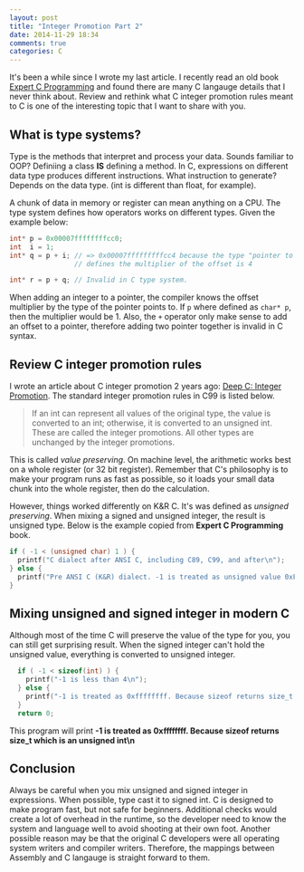 ```yaml
---
layout: post
title: "Integer Promotion Part 2"
date: 2014-11-29 18:34
comments: true
categories: C
---
```


It's been a while since I wrote my last article. I recently read an old book [Expert C Programming](http://www.amazon.com/Expert-Programming-Peter-van-Linden/dp/0131774298) and found there are many C langauge details that I never think about. Review and rethink what C integer promotion rules meant to C is one of the interesting topic that I want to share with you.

<!--more-->

## What is type systems?

Type is the methods that interpret and process your data.
Sounds familiar to OOP? Definiing a class **IS** defining a method.
In C, expressions on different data type produces different
instructions. What instruction to generate? Depends on the data
type. (int is different than float, for example).

A chunk of data in memory or register can mean anything
on a CPU. The type system defines how operators works on different types.
Given the example below:


```c
int* p = 0x00007ffffffffcc0;
int  i = 1;
int* q = p + i; // => 0x00007fffffffffcc4 because the type "pointer to int"
                // defines the multiplier of the offset is 4

int* r = p + q; // Invalid in C type system.
```

When adding an integer to a pointer, the compiler knows the offset multiplier
by the type of the pointer points to. If `p` where defined as `char* p`, then
the multiplier would be 1. Also, the `+` operator only make sense to add an
offset to a pointer, therefore adding two pointer together is invalid in C
syntax.

## Review C integer promotion rules

I wrote an article about C integer promotion 2 years ago: [Deep C: Integer Promotion](http://www.idryman.org/blog/2012/11/21/integer-promotion/). The standard integer promotion rules in C99 is listed below.

> If an int can represent all values of the original type, the value is converted
> to an int; otherwise, it is converted to an unsigned int. These are called the
> integer promotions. All other types are unchanged by the integer promotions.

This is called *value preserving*. On machine level, the arithmetic works best on
a whole register (or 32 bit register). Remember that C's philosophy is to make
your program runs as fast as possible, so it loads your small data chunk into
the whole register, then do the calculation.

However, things worked differently on K&R C. It's was defined as *unsigned
preserving*. When mixing a signed and unsigned integer, the result is unsigned
type. Below is the example copied from **Expert C Programming** book.

```c
if ( -1 < (unsigned char) 1 ) {
  printf("C dialect after ANSI C, including C89, C99, and after\n");
} else {
  printf("Pre ANSI C (K&R) dialect. -1 is treated as unsigned value 0xFFFFFFFF and thus greater than 1 ! \n");
}
```

## Mixing unsigned and signed integer in modern C

Although most of the time C will preserve the value of the type for you,
you can still get surprising result. When the signed integer can't hold
the unsigned value, everything is converted to unsigned integer.

```c
  if ( -1 < sizeof(int) ) { 
    printf("-1 is less than 4\n");
  } else {
    printf("-1 is treated as 0xffffffff. Because sizeof returns size_t which is an unsigned int\n");
  }
  return 0;
```

This program will print **-1 is treated as 0xffffffff. Because sizeof returns size_t which is an unsigned int\n**

## Conclusion

Always be careful when you mix unsigned and signed integer in expressions.
When possible, type cast it to signed int. C is designed to make program fast,
but not safe for beginners. Additional checks would create a lot of overhead
in the runtime, so the developer need to know the system and language well
to avoid shooting at their own foot. Another possible reason may be that 
the original C developers were all operating system writers and compiler 
writers. Therefore, the mappings between Assembly and C langauge is
straight forward to them.

